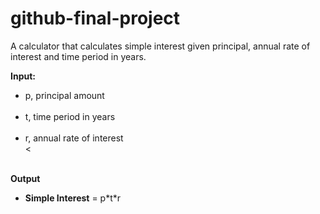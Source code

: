 # github-final-project

A calculator that calculates simple interest given principal, annual rate of interest and time period in years.

<b>Input:</b> <br/>
<ul>
   <li>p, principal amount</li><br/>
   <li>t, time period in years</li><br/>
   <li>r, annual rate of interest</li><<br/><br/>
</ul>
<b>Output</b> <br/>
   <ul>
      <li><b>Simple Interest</b> = p*t*r</li>
   </ul>
